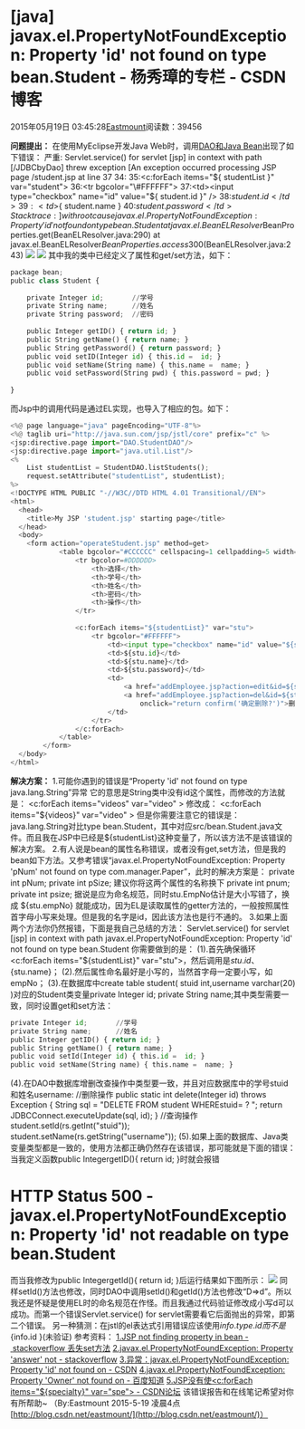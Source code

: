 
# [java] javax.el.PropertyNotFoundException: Property 'id' not found on type bean.Student - 杨秀璋的专栏 - CSDN博客

2015年05月19日 03:45:28[Eastmount](https://me.csdn.net/Eastmount)阅读数：39456


**问题提出：**
在使用MyEclipse开发Java Web时，调用[DAO和Java Bean](http://blog.csdn.net/eastmount/article/details/45833663)出现了如下错误：
严重: Servlet.service() for servlet [jsp] in context with path [/JDBCbyDao] threw exception [An exception occurred processing JSP page /student.jsp at line 37
34:
35:<c:forEach items="${ studentList }" var="student">
36:<tr bgcolor="\#FFFFFF">
37:<td><input type="checkbox" name="id" value="${ student.id }" /></td>
38:<td>${ student.id }</td>
39:<td>${ student.name }</td>
40:<td>${ student.password }</td>
Stacktrace:] with root cause
javax.el.PropertyNotFoundException: Property 'id' not found on type bean.Student
at javax.el.BeanELResolver$BeanProperties.get(BeanELResolver.java:290)
at javax.el.BeanELResolver$BeanProperties.access$300(BeanELResolver.java:243)
![](https://img-blog.csdn.net/20150519022425461)
![](https://img-blog.csdn.net/20150519030701794)
其中我的类中已经定义了属性和get/set方法，如下：
```python
package bean;
public class Student {
	
	private Integer id;       //学号
	private String name;      //姓名
	private String password;  //密码
	
	public Integer getID() { return id; }
	public String getName() { return name; }
	public String getPassword() { return password; }
	public void setID(Integer id) { this.id =  id; }
	public void setName(String name) { this.name =  name; }
	public void setPassword(String pwd) { this.password = pwd; }
	
}
```
而Jsp中的调用代码是通过EL实现，也导入了相应的包。如下：
```python
<%@ page language="java" pageEncoding="UTF-8"%>
<%@ taglib uri="http://java.sun.com/jsp/jstl/core" prefix="c" %>
<jsp:directive.page import="DAO.StudentDAO"/>
<jsp:directive.page import="java.util.List"/>
<%
	List studentList = StudentDAO.listStudents();
	request.setAttribute("studentList", studentList);
%>
<!DOCTYPE HTML PUBLIC "-//W3C//DTD HTML 4.01 Transitional//EN">
<html>
  <head>
    <title>My JSP 'student.jsp' starting page</title>
  </head>
  <body>
    <form action="operateStudent.jsp" method=get>
			<table bgcolor="#CCCCCC" cellspacing=1 cellpadding=5 width=100%>
				<tr bgcolor=#DDDDDD>
					<th>选择</th>
					<th>学号</th>
					<th>姓名</th>
					<th>密码</th>
					<th>操作</th>
				</tr>
				
				<c:forEach items="${studentList}" var="stu">
					<tr bgcolor="#FFFFFF">
						<td><input type="checkbox" name="id" value="${stu.id}" /></td>
						<td>${stu.id}</td>
						<td>${stu.name}</td>
						<td>${stu.password}</td>
						<td>
							<a href="addEmployee.jsp?action=edit&id=${stu.id}">修改</a>
							<a href="addEmployee.jsp?action=del&id=${stu.id}" 
								onclick="return confirm('确定删除?')">删除</a>
						</td>
					</tr>
				</c:forEach>
			</table>
		</form>
  </body>
</html>
```

**解决方案：**
1.可能你遇到的错误是“Property 'id' not found on type java.lang.String”异常
它的意思是String类中没有id这个属性，而修改的方法就是：
<c:forEach items="videos" var="video" >
修改成：
<c:forEach items="${videos}" var="video" >
但是你需要注意它的错误是：java.lang.String对比type bean.Student，其中对应src/bean.Student.java文件。而且我在JSP中已经是${studentList}这种变量了，所以该方法不是该错误的解决方案。
2.有人说是bean的属性名称错误，或者没有get,set方法，但是我的bean如下方法。又参考错误“javax.el.PropertyNotFoundException: Property 'pNum' not found on type com.manager.Paper”，此时的解决方案是：
private int pNum;
private int pSize;
建议你将这两个属性的名称换下
private int pnum;
private int psize;
据说是应为命名规范，同时stu.EmpNo估计是大小写错了，换成 ${stu.empNo} 就能成功，因为EL是读取属性的getter方法的，一般按照属性首字母小写来处理。但是我的名字是id，因此该方法也是行不通的。
3.如果上面两个方法你仍然报错，下面是我自己总结的方法：
Servlet.service() for servlet [jsp] in context with path
javax.el.PropertyNotFoundException: Property 'id' not found on type bean.Student
你需要做到的是：
(1).首先确保循环<c:forEach items="${studentList}" var="stu">，然后调用是${stu.id}、${stu.name}；
(2).然后属性命名最好是小写的，当然首字母一定要小写，如empNo；
(3).在数据库中create table student( stuid int,username varchar(20)
 )对应的Student类变量private Integer id; private String name;其中类型需要一致，同时设置get和set方法：
```python
private Integer id;       //学号
private String name;      //姓名
public Integer getID() { return id; }
public String getName() { return name; }
public void setId(Integer id) { this.id =  id; }
public void setName(String name) { this.name =  name; }
```
(4).在DAO中数据库增删改查操作中类型要一致，并且对应数据库中的学号stuid和姓名username:
//删除操作
public static int delete(Integer id) throws Exception {
String sql = "DELETE FROM student WHEREstuid= ? ";
return JDBCConnect.executeUpdate(sql, id);
}
//查询操作
student.setId(rs.getInt("stuid"));
student.setName(rs.getString("username"));
(5).如果上面的数据库、Java类变量类型都是一致的，使用方法都正确仍然存在该错误，那可能就是下面的错误：
当我定义函数public IntegergetID(){ return id; }时就会报错

# HTTP Status 500 - javax.el.PropertyNotFoundException: Property 'id' not readable on type bean.Student
而当我修改为public IntegergetId(){ return id; }后运行结果如下图所示：
![](https://img-blog.csdn.net/20150519032006800)
同样setId()方法也修改，同时DAO中调用setId()和getId()方法也修改“D=>d”。所以我还是怀疑是使用EL时的命名规范在作怪。而且我通过代码验证修改成小写d可以成功。而第一个错误Servlet.service() for
 servlet需要看它后面抛出的异常，即第二个错误。
另一种猜测：在jstl的el表达式引用错误应该使用${info.type.id } 而不是${info.id }(未验证)
参考资料：
[1.JSP not finding property in bean - stackoverflow 丢失set方法](http://stackoverflow.com/questions/6192476/jsp-not-finding-property-in-bean)
[2.javax.el.PropertyNotFoundException: Property 'answer' not - stackoverflow](http://stackoverflow.com/questions/8577545/javax-el-propertynotfoundexception-property-answer-not-found-on-type-com-pool)
[3.异常：javax.el.PropertyNotFoundException: Property 'id' not found on - CSDN](http://blog.csdn.net/xue_feitian/article/details/5988492)
[4.javax.el.PropertyNotFoundException: Property 'Owner' not found on - 百度知道](http://zhidao.baidu.com/link?url=SOIyLixCeSftHdnAed8UiafMqPLhfSJiVDbKcJdY3xUPpqt0Y7eI2yG9dD8jFJrRNprf49Ppg_d3aYHIeqIgqa)
[5.JSP没有使<c:forEach items="${specialty}" var="spe"> - CSDN论坛](http://bbs.csdn.net/topics/390222943)
该错误报告和在线笔记希望对你有所帮助~
（By:Eastmount 2015-5-19 凌晨4点[http://blog.csdn.net/eastmount/](http://blog.csdn.net/eastmount/)）


